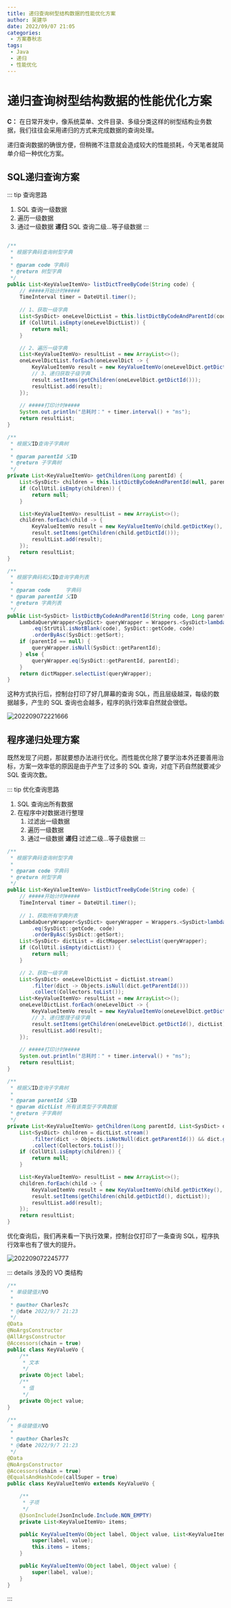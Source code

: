 ```yaml
---
title: 递归查询树型结构数据的性能优化方案
author: 吴建华
date: 2022/09/07 21:05
categories:
 - 方案春秋志
tags:
 - Java
 - 递归
 - 性能优化
---
```


# 递归查询树型结构数据的性能优化方案

**C：** 在日常开发中，像系统菜单、文件目录、多级分类这样的树型结构业务数据，我们往往会采用递归的方式来完成数据的查询处理。  

递归查询数据的确很方便，但稍微不注意就会造成较大的性能损耗，今天笔者就简单介绍一种优化方案。

<!-- more -->

## SQL递归查询方案

::: tip 查询思路
1. SQL 查询一级数据
2. 遍历一级数据
3. 通过一级数据 **递归** SQL 查询二级...等子级数据
:::

```java {13,23,39,47}

/**
 * 根据字典码查询树型字典
 *
 * @param code 字典码
 * @return 树型字典
 */
public List<KeyValueItemVo> listDictTreeByCode(String code) {
    // #####开始计时#####
    TimeInterval timer = DateUtil.timer();
    
    // 1、获取一级字典
    List<SysDict> oneLevelDictList = this.listDictByCodeAndParentId(code, null);
    if (CollUtil.isEmpty(oneLevelDictList)) {
        return null;
    }

    // 2、遍历一级字典
    List<KeyValueItemVo> resultList = new ArrayList<>();
    oneLevelDictList.forEach(oneLevelDict -> {
        KeyValueItemVo result = new KeyValueItemVo(oneLevelDict.getDictKey(), oneLevelDict.getDictValue());
        // 3、递归获取子级字典
        result.setItems(getChildren(oneLevelDict.getDictId()));
        resultList.add(result);
    });
    
    // #####打印计时#####
    System.out.println("总耗时：" + timer.interval() + "ms");
    return resultList;
}

/**
 * 根据父ID查询子字典树
 *
 * @param parentId 父ID
 * @return 子字典树
 */
private List<KeyValueItemVo> getChildren(Long parentId) {
    List<SysDict> children = this.listDictByCodeAndParentId(null, parentId);
    if (CollUtil.isEmpty(children)) {
        return null;
    }

    List<KeyValueItemVo> resultList = new ArrayList<>();
    children.forEach(child -> {
        KeyValueItemVo result = new KeyValueItemVo(child.getDictKey(), child.getDictValue());
        result.setItems(getChildren(child.getDictId()));
        resultList.add(result);
    });
    return resultList;
}

/**
 * 根据字典码和父ID查询字典列表
 *
 * @param code     字典码
 * @param parentId 父ID
 * @return 字典列表
 */
public List<SysDict> listDictByCodeAndParentId(String code, Long parentId) {
    LambdaQueryWrapper<SysDict> queryWrapper = Wrappers.<SysDict>lambdaQuery()
        .eq(StrUtil.isNotBlank(code), SysDict::getCode, code)
        .orderByAsc(SysDict::getSort);
    if (parentId == null) {
        queryWrapper.isNull(SysDict::getParentId);
    } else {
        queryWrapper.eq(SysDict::getParentId, parentId);
    }
    return dictMapper.selectList(queryWrapper);
}
```

这种方式执行后，控制台打印了好几屏幕的查询 SQL，而且层级越深，每级的数据越多，产生的 SQL 查询也会越多，程序的执行效率自然就会很低。

![202209072221666](../../../../../public/img/2022/09/07/202209072221666.png)

## 程序递归处理方案

既然发现了问题，那就要想办法进行优化。而性能优化除了要学治本外还要善用治标，方案一效率低的原因是由于产生了过多的 SQL 查询，对症下药自然就要减少 SQL 查询次数。

::: tip 优化查询思路
1. SQL 查询出所有数据
2. 在程序中对数据进行整理
   1. 过滤出一级数据
   2. 遍历一级数据
   3. 通过一级数据 **递归** 过滤二级...等子级数据
   :::

```java {12-15,21-23,28,45-47,55}
/**
 * 根据字典码查询树型字典
 *
 * @param code 字典码
 * @return 树型字典
 */
public List<KeyValueItemVo> listDictTreeByCode(String code) {
    // #####开始计时#####
    TimeInterval timer = DateUtil.timer();
    
    // 1、获取所有字典列表
    LambdaQueryWrapper<SysDict> queryWrapper = Wrappers.<SysDict>lambdaQuery()
        .eq(SysDict::getCode, code)
        .orderByAsc(SysDict::getSort);
    List<SysDict> dictList = dictMapper.selectList(queryWrapper);
    if (CollUtil.isEmpty(dictList)) {
        return null;
    }

    // 2、获取一级字典
    List<SysDict> oneLevelDictList = dictList.stream()
        .filter(dict -> Objects.isNull(dict.getParentId()))
        .collect(Collectors.toList());
    List<KeyValueItemVo> resultList = new ArrayList<>();
    oneLevelDictList.forEach(oneLevelDict -> {
        KeyValueItemVo result = new KeyValueItemVo(oneLevelDict.getDictKey(), oneLevelDict.getDictValue());
        // 3、递归整理子级字典
        result.setItems(getChildren(oneLevelDict.getDictId(), dictList));
        resultList.add(result);
    });
    
    // #####打印计时#####
    System.out.println("总耗时：" + timer.interval() + "ms");
    return resultList;
}

/**
 * 根据父ID查询子字典树
 *
 * @param parentId 父ID
 * @param dictList 所有该类型子字典数据
 * @return 子字典树
 */
private List<KeyValueItemVo> getChildren(Long parentId, List<SysDict> dictList) {
    List<SysDict> children = dictList.stream()
        .filter(dict -> Objects.isNotNull(dict.getParentId()) && dict.getParentId().equals(parentId))
        .collect(Collectors.toList());
    if (CollUtil.isEmpty(children)) {
        return null;
    }

    List<KeyValueItemVo> resultList = new ArrayList<>();
    children.forEach(child -> {
        KeyValueItemVo result = new KeyValueItemVo(child.getDictKey(), child.getDictValue());
        result.setItems(getChildren(child.getDictId(), dictList));
        resultList.add(result);
    });
    return resultList;
}
```

优化查询后，我们再来看一下执行效果，控制台仅打印了一条查询 SQL，程序执行效率也有了很大的提升。

![202209072245777](../../../../../public/img/2022/09/07/202209072245777.png)


::: details 涉及的 VO 类结构

```java
/**
 * 单级键值对VO
 *
 * @author Charles7c
 * @date 2022/9/7 21:23
 */
@Data
@NoArgsConstructor
@AllArgsConstructor
@Accessors(chain = true)
public class KeyValueVo {
    /**
     * 文本
     */
    private Object label;
    /**
     * 值
     */
    private Object value;
}
```

```java
/**
 * 多级键值对VO
 *
 * @author Charles7c
 * @date 2022/9/7 21:23
 */
@Data
@NoArgsConstructor
@Accessors(chain = true)
@EqualsAndHashCode(callSuper = true)
public class KeyValueItemVo extends KeyValueVo {

    /**
     * 子项
     */
    @JsonInclude(JsonInclude.Include.NON_EMPTY)
    private List<KeyValueItemVo> items;

    public KeyValueItemVo(Object label, Object value, List<KeyValueItemVo> items) {
        super(label, value);
        this.items = items;
    }

    public KeyValueItemVo(Object label, Object value) {
        super(label, value);
    }
}
```
:::